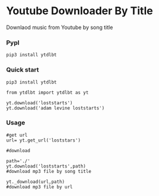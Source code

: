# Youtube Downloader By Title

Downlaod music from Youtube by song title

### PypI
```
pip3 install ytdlbt
```

### Quick start
```
pip3 install ytdlbt
```

```
from ytdlbt import ytdlbt as yt

yt.download('loststarts')
yt.download('adam levine loststarts')
```

### Usage
````
#get url
url= yt.get_url('loststars')

#download

path='./'
yt.download('loststarts',path)
#download mp3 file by song title

yt._download(url,path)
#download mp3 file by url
